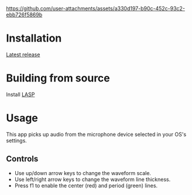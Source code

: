 https://github.com/user-attachments/assets/a330d197-b90c-452c-93c2-ebb726f5869b

# Installation

[Latest release](https://github.com/tt0fu/Visualizer/releases/latest)

# Building from source

Install [LASP](https://github.com/keijiro/Lasp)

# Usage

This app picks up audio from the microphone device selected in your OS's settings.

## Controls

- Use up/down arrow keys to change the waveform scale.
- Use left/right arrow keys to change the waveform line thickness.
- Press f1 to enable the center (red) and period (green) lines.


